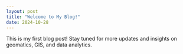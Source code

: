 ```yaml
---
layout: post
title: "Welcome to My Blog!"
date: 2024-10-28
---
```


This is my first blog post! Stay tuned for more updates and insights on geomatics, GIS, and data analytics.


